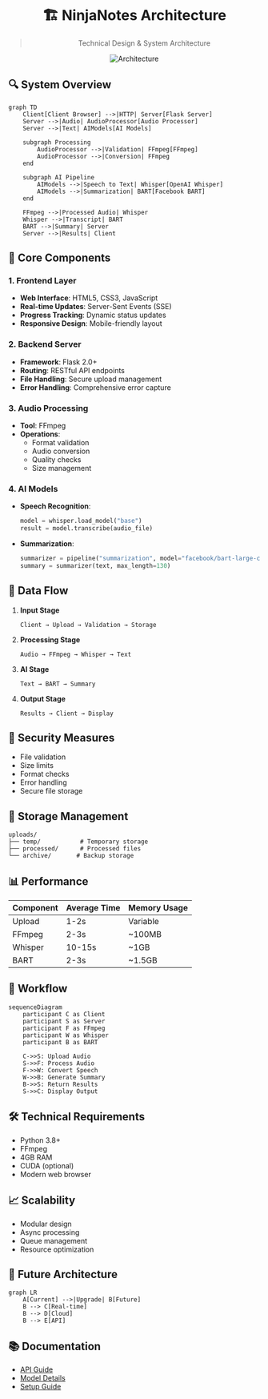<div align="center">

# 🏗️ NinjaNotes Architecture
> Technical Design & System Architecture

![Architecture](docs/architecture.png)

</div>

## 🔍 System Overview

```mermaid
graph TD
    Client[Client Browser] -->|HTTP| Server[Flask Server]
    Server -->|Audio| AudioProcessor[Audio Processor]
    Server -->|Text| AIModels[AI Models]
    
    subgraph Processing
        AudioProcessor -->|Validation| FFmpeg[FFmpeg]
        AudioProcessor -->|Conversion| FFmpeg
    end
    
    subgraph AI Pipeline
        AIModels -->|Speech to Text| Whisper[OpenAI Whisper]
        AIModels -->|Summarization| BART[Facebook BART]
    end
    
    FFmpeg -->|Processed Audio| Whisper
    Whisper -->|Transcript| BART
    BART -->|Summary| Server
    Server -->|Results| Client
```

## 🧱 Core Components

### 1. Frontend Layer
- **Web Interface**: HTML5, CSS3, JavaScript
- **Real-time Updates**: Server-Sent Events (SSE)
- **Progress Tracking**: Dynamic status updates
- **Responsive Design**: Mobile-friendly layout

### 2. Backend Server
- **Framework**: Flask 2.0+
- **Routing**: RESTful API endpoints
- **File Handling**: Secure upload management
- **Error Handling**: Comprehensive error capture

### 3. Audio Processing
- **Tool**: FFmpeg
- **Operations**:
  - Format validation
  - Audio conversion
  - Quality checks
  - Size management

### 4. AI Models
- **Speech Recognition**:
  ```python
  model = whisper.load_model("base")
  result = model.transcribe(audio_file)
  ```
- **Summarization**:
  ```python
  summarizer = pipeline("summarization", model="facebook/bart-large-cnn")
  summary = summarizer(text, max_length=130)
  ```

## 📡 Data Flow

1. **Input Stage**
   ```
   Client → Upload → Validation → Storage
   ```

2. **Processing Stage**
   ```
   Audio → FFmpeg → Whisper → Text
   ```

3. **AI Stage**
   ```
   Text → BART → Summary
   ```

4. **Output Stage**
   ```
   Results → Client → Display
   ```

## 🔐 Security Measures

- File validation
- Size limits
- Format checks
- Error handling
- Secure file storage

## 💾 Storage Management

```
uploads/
├── temp/           # Temporary storage
├── processed/      # Processed files
└── archive/       # Backup storage
```

## 📊 Performance

| Component | Average Time | Memory Usage |
|-----------|--------------|--------------|
| Upload | 1-2s | Variable |
| FFmpeg | 2-3s | ~100MB |
| Whisper | 10-15s | ~1GB |
| BART | 2-3s | ~1.5GB |

## 🔄 Workflow

```mermaid
sequenceDiagram
    participant C as Client
    participant S as Server
    participant F as FFmpeg
    participant W as Whisper
    participant B as BART

    C->>S: Upload Audio
    S->>F: Process Audio
    F->>W: Convert Speech
    W->>B: Generate Summary
    B->>S: Return Results
    S->>C: Display Output
```

## 🛠️ Technical Requirements

- Python 3.8+
- FFmpeg
- 4GB RAM
- CUDA (optional)
- Modern web browser

## 📈 Scalability

- Modular design
- Async processing
- Queue management
- Resource optimization

## 🔮 Future Architecture

```mermaid
graph LR
    A[Current] -->|Upgrade| B[Future]
    B --> C[Real-time]
    B --> D[Cloud]
    B --> E[API]
```

## 📚 Documentation

- [API Guide](API.md)
- [Model Details](AI_MODELS.md)
- [Setup Guide](INSTALLATION.md)
